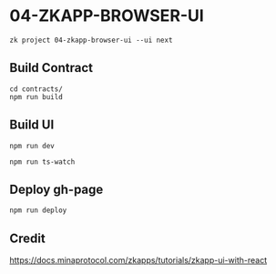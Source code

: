 

# 04-ZKAPP-BROWSER-UI

```
zk project 04-zkapp-browser-ui --ui next

```

## Build Contract

```
cd contracts/
npm run build

```

## Build UI

```
npm run dev

npm run ts-watch

```

## Deploy gh-page

```
npm run deploy

```

## Credit

https://docs.minaprotocol.com/zkapps/tutorials/zkapp-ui-with-react